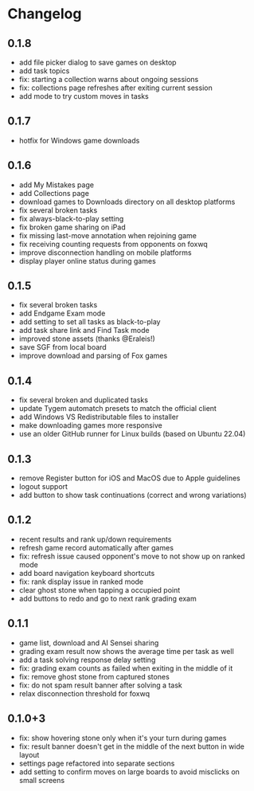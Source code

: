 # Changelog

## 0.1.8
- add file picker dialog to save games on desktop
- add task topics
- fix: starting a collection warns about ongoing sessions
- fix: collections page refreshes after exiting current session
- add mode to try custom moves in tasks

## 0.1.7
- hotfix for Windows game downloads

## 0.1.6
- add My Mistakes page
- add Collections page
- download games to Downloads directory on all desktop platforms
- fix several broken tasks
- fix always-black-to-play setting
- fix broken game sharing on iPad
- fix missing last-move annotation when rejoining game
- fix receiving counting requests from opponents on foxwq
- improve disconnection handling on mobile platforms
- display player online status during games

## 0.1.5
- fix several broken tasks
- add Endgame Exam mode
- add setting to set all tasks as black-to-play
- add task share link and Find Task mode
- improved stone assets (thanks @Eraleis!)
- save SGF from local board
- improve download and parsing of Fox games

## 0.1.4
- fix several broken and duplicated tasks
- update Tygem automatch presets to match the official client
- add Windows VS Redistributable files to installer
- make downloading games more responsive
- use an older GitHub runner for Linux builds (based on Ubuntu 22.04)

## 0.1.3
- remove Register button for iOS and MacOS due to Apple guidelines
- logout support
- add button to show task continuations (correct and wrong variations)

## 0.1.2
- recent results and rank up/down requirements
- refresh game record automatically after games
- fix: refresh issue caused opponent's move to not show up on ranked mode
- add board navigation keyboard shortcuts
- fix: rank display issue in ranked mode
- clear ghost stone when tapping a occupied point
- add buttons to redo and go to next rank grading exam

## 0.1.1
- game list, download and AI Sensei sharing
- grading exam result now shows the average time per task as well
- add a task solving response delay setting
- fix: grading exam counts as failed when exiting in the middle of it
- fix: remove ghost stone from captured stones
- fix: do not spam result banner after solving a task
- relax disconnection threshold for foxwq

## 0.1.0+3

- fix: show hovering stone only when it's your turn during games
- fix: result banner doesn't get in the middle of the next button in wide layout
- settings page refactored into separate sections
- add setting to confirm moves on large boards to avoid misclicks on small screens